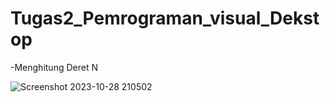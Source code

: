 # Tugas2_Pemrograman_visual_Dekstop

-Menghitung Deret N

![Screenshot 2023-10-28 210502](https://github.com/Ranggaaditiya/Tugas2_Pemrograman_visual_Dekstop/assets/127511355/14bd5ea9-cb7f-470d-91a7-a593ab1ebe95)

